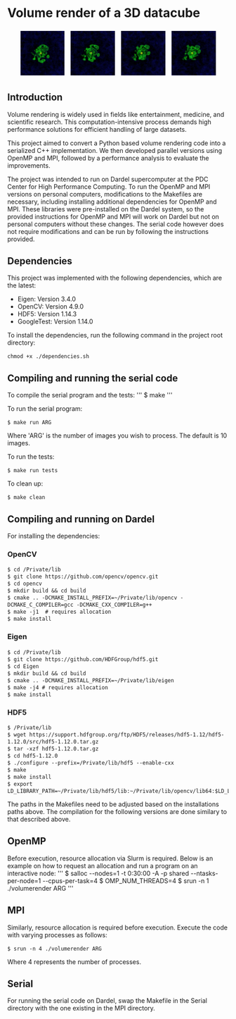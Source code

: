 # Volume render of a 3D datacube

<p align="center">
  <img src="Serial/images/volumerender0.png" alt="Volume Render 0" width="20%" style="padding: 5px;" />
  <img src="Serial/images/volumerender2.png" alt="Volume Render 2" width="20%" style="padding: 5px;" />
  <img src="Serial/images/volumerender4.png" alt="Volume Render 4" width="20%" style="padding: 5px;" />
  <img src="Serial/images/volumerender6.png" alt="Volume Render 6" width="20%" style="padding: 5px;" />
</p>

## Introduction
Volume rendering is widely used in fields like entertainment, medicine, and scientific research. This computation-intensive process demands high performance solutions for efficient handling of large datasets.

This project aimed to convert a Python based volume rendering code into a serialized C++ implementation. We then developed parallel versions using OpenMP and MPI, followed by a performance analysis to evaluate the improvements.

The project was intended to run on Dardel supercomputer at the PDC Center for High Performance Computing. To run the OpenMP and MPI versions on personal computers, modifications to the Makefiles are necessary, including installing additional dependencies for OpenMP and MPI. These libraries were pre-installed on the Dardel system, so the provided instructions for OpenMP and MPI will work on Dardel but not on personal computers without these changes. The serial code however does not require modifications and can be run by following the instructions provided.

## Dependencies
This project was implemented with the following dependencies, which are the latest:
- Eigen: Version 3.4.0
- OpenCV: Version 4.9.0
- HDF5: Version 1.14.3
- GoogleTest: Version 1.14.0

To install the dependencies, run the following command in the project root directory:
```
chmod +x ./dependencies.sh
```

## Compiling and running the serial code
To compile the serial program and the tests:
'''
$ make 
'''

To run the serial program:
```
$ make run ARG
```
Where 'ARG' is the number of images you wish to process. The default is 10 images.

To run the tests:
```
$ make run tests
```

To clean up:
```
$ make clean
```

## Compiling and running on Dardel
For installing the dependencies:

### OpenCV
```
$ cd /Private/lib
$ git clone https://github.com/opencv/opencv.git
$ cd opencv
$ mkdir build && cd build
$ cmake .. -DCMAKE_INSTALL_PREFIX=~/Private/lib/opencv -DCMAKE_C_COMPILER=gcc -DCMAKE_CXX_COMPILER=g++
$ make -j1  # requires allocation
$ make install
```

### Eigen
```
$ cd /Private/lib
$ git clone https://github.com/HDFGroup/hdf5.git
$ cd Eigen
$ mkdir build && cd build
$ cmake .. -DCMAKE_INSTALL_PREFIX=~/Private/lib/eigen
$ make -j4 # requires allocation
$ make install 
```

### HDF5
```
$ /Private/lib
$ wget https://support.hdfgroup.org/ftp/HDF5/releases/hdf5-1.12/hdf5-1.12.0/src/hdf5-1.12.0.tar.gz
$ tar -xzf hdf5-1.12.0.tar.gz
$ cd hdf5-1.12.0
$ ./configure --prefix=/Private/lib/hdf5 --enable-cxx
$ make
$ make install
$ export LD_LIBRARY_PATH=~/Private/lib/hdf5/lib:~/Private/lib/opencv/lib64:$LD_LIBRARY_PATH
```
The paths in the Makefiles need to be adjusted based on the installations paths above.
The compilation for the following versions are done similary to that described above.

## OpenMP

Before execution, resource allocation via Slurm is required. Below is an example on how to request an allocation and run a program on an interactive node:
'''
$ salloc --nodes=1 -t 0:30:00 -A <allocation code> -p shared --ntasks-per-node=1 --cpus-per-task=4
$ OMP_NUM_THREADS=4
$ srun -n 1 ./volumerender ARG
'''

## MPI
Similarly, resource allocation is required before execution. Execute the code with varying processes as follows:
```
$ srun -n 4 ./volumerender ARG
```
Where 4 represents the number of processes.


## Serial
For running the serial code on Dardel, swap the Makefile in the Serial directory with the one existing in the MPI directory.






